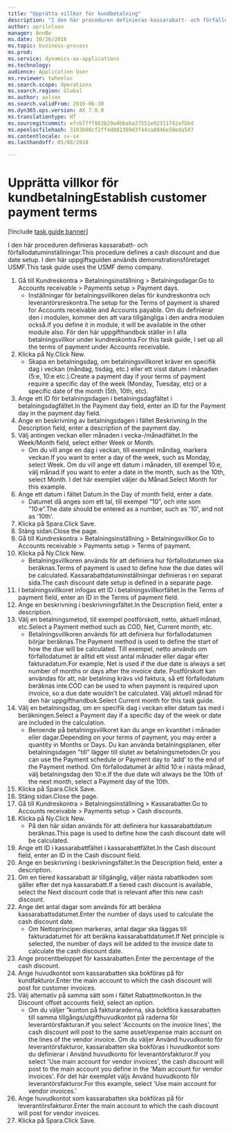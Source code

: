 ```yaml
--- 
title: "Upprätta villkor för kundbetalning"
description: "I den här proceduren definieras kassarabatt- och förfallodatuminställningar."
author: aprilolson
manager: AnnBe
ms.date: 10/26/2016
ms.topic: business-process
ms.prod: 
ms.service: dynamics-ax-applications
ms.technology: 
audience: Application User
ms.reviewer: twheeloc
ms.search.scope: Operations
ms.search.region: Global
ms.author: aolson
ms.search.validFrom: 2016-06-30
ms.dyn365.ops.version: AX 7.0.0
ms.translationtype: HT
ms.sourcegitcommit: efcb77ff883b29a4bbaba27551e02311742afbbd
ms.openlocfilehash: 3183b00cf2ff4d882399d3f44ca8046e50eda507
ms.contentlocale: sv-se
ms.lasthandoff: 05/08/2018

---
```

# <a name="establish-customer-payment-terms"></a><span data-ttu-id="9c210-103">Upprätta villkor för kundbetalning</span><span class="sxs-lookup"><span data-stu-id="9c210-103">Establish customer payment terms</span></span>

[!include [task guide banner](../../includes/task-guide-banner.md)]

<span data-ttu-id="9c210-104">I den här proceduren definieras kassarabatt- och förfallodatuminställningar.</span><span class="sxs-lookup"><span data-stu-id="9c210-104">This procedure defines a cash discount and due date setup.</span></span> <span data-ttu-id="9c210-105">I den här uppgiftsguiden används demonstrationsföretaget USMF.</span><span class="sxs-lookup"><span data-stu-id="9c210-105">This task guide uses the USMF demo company.</span></span>

1. <span data-ttu-id="9c210-106">Gå till Kundreskontra > Betalningsinställning > Betalningsdagar.</span><span class="sxs-lookup"><span data-stu-id="9c210-106">Go to Accounts receivable > Payments setup > Payment days.</span></span>
    * <span data-ttu-id="9c210-107">Inställningar för betalningsvillkoren delas för kundreskontra och leverantörsreskontra.</span><span class="sxs-lookup"><span data-stu-id="9c210-107">The setup for the Terms of payment is shared for Accounts receivable and Accounts payable.</span></span> <span data-ttu-id="9c210-108">Om du definierar den i modulen, kommer den att vara tillgängliga i den andra modulen också.</span><span class="sxs-lookup"><span data-stu-id="9c210-108">If you define it in module, it will be available in the other module also.</span></span> <span data-ttu-id="9c210-109">För den här uppgifthandbok ställer in I alla betalningsvillkor under kundreskontra.</span><span class="sxs-lookup"><span data-stu-id="9c210-109">For this task guide, I set up all the terms of payment under Accounts receivable.</span></span>  
2. <span data-ttu-id="9c210-110">Klicka på Ny.</span><span class="sxs-lookup"><span data-stu-id="9c210-110">Click New.</span></span>
    * <span data-ttu-id="9c210-111">Skapa en betalningsdag, om betalningsvillkoret kräver en specifik dag i veckan (måndag, tisdag, etc.) eller ett visst datum i månaden (5:e, 10:e etc.).</span><span class="sxs-lookup"><span data-stu-id="9c210-111">Create a payment day if your terms of payment require a specific day of the week (Monday, Tuesday, etc) or a specific date of the month (5th, 10th, etc).</span></span>  
3. <span data-ttu-id="9c210-112">Ange ett ID för betalningsdagen i betalningsdagfältet i betalningsdagfältet.</span><span class="sxs-lookup"><span data-stu-id="9c210-112">In the Payment day field, enter an ID for the Payment day in the payment day field.</span></span>
4. <span data-ttu-id="9c210-113">Ange en beskrivning av betalningsdagen i fältet Beskrivning.</span><span class="sxs-lookup"><span data-stu-id="9c210-113">In the Description field, enter a description of the payment day.</span></span>
5. <span data-ttu-id="9c210-114">Välj antingen veckan eller månaden i vecka-/månadfältet.</span><span class="sxs-lookup"><span data-stu-id="9c210-114">In the Week/Month field, select either Week or Month.</span></span>
    * <span data-ttu-id="9c210-115">Om du vill ange en dag i veckan, till exempel måndag, markera veckan.</span><span class="sxs-lookup"><span data-stu-id="9c210-115">If you want to enter a day of the week, such as Monday, select Week.</span></span> <span data-ttu-id="9c210-116">Om du vill ange ett datum i månaden, till exempel 10:e, välj månad.</span><span class="sxs-lookup"><span data-stu-id="9c210-116">If you want to enter a date in the month, such as the 10th, select Month.</span></span> <span data-ttu-id="9c210-117">I det här exemplet väljer du Månad.</span><span class="sxs-lookup"><span data-stu-id="9c210-117">Select Month for this example.</span></span>  
6. <span data-ttu-id="9c210-118">Ange ett datum i fältet Datum.</span><span class="sxs-lookup"><span data-stu-id="9c210-118">In the Day of month field, enter a date.</span></span>
    * <span data-ttu-id="9c210-119">Datumet då anges som ett tal, till exempel ”10”, och inte som ”10:e”.</span><span class="sxs-lookup"><span data-stu-id="9c210-119">The date should be entered as a number, such as '10', and not as '10th'.</span></span>  
7. <span data-ttu-id="9c210-120">Klicka på Spara.</span><span class="sxs-lookup"><span data-stu-id="9c210-120">Click Save.</span></span>
8. <span data-ttu-id="9c210-121">Stäng sidan.</span><span class="sxs-lookup"><span data-stu-id="9c210-121">Close the page.</span></span>
9. <span data-ttu-id="9c210-122">Gå till Kundreskontra > Betalningsinställning > Betalningsvillkor.</span><span class="sxs-lookup"><span data-stu-id="9c210-122">Go to Accounts receivable > Payments setup > Terms of payment.</span></span>
10. <span data-ttu-id="9c210-123">Klicka på Ny.</span><span class="sxs-lookup"><span data-stu-id="9c210-123">Click New.</span></span>
    * <span data-ttu-id="9c210-124">Betalningsvillkoren används för att definiera hur förfallodatumen ska beräknas.</span><span class="sxs-lookup"><span data-stu-id="9c210-124">Terms of payment is used to define how the due dates will be calculated.</span></span> <span data-ttu-id="9c210-125">Kassarabattdatuminställningar definieras i en separat sida.</span><span class="sxs-lookup"><span data-stu-id="9c210-125">The cash discount date setup is defined in a separate page.</span></span>  
11. <span data-ttu-id="9c210-126">I betalningsvillkoret infogas ett ID i betalningsvillkorfältet.</span><span class="sxs-lookup"><span data-stu-id="9c210-126">In the Terms of payment field, enter an ID in the Terms of payment field.</span></span>
12. <span data-ttu-id="9c210-127">Ange en beskrivning i beskrivningsfältet.</span><span class="sxs-lookup"><span data-stu-id="9c210-127">In the Description field, enter a description.</span></span>
13. <span data-ttu-id="9c210-128">Välj en betalningsmetod, till exempel postförskott, netto, aktuell månad, etc.</span><span class="sxs-lookup"><span data-stu-id="9c210-128">Select a Payment method such as COD, Net, Current month, etc.</span></span>
    * <span data-ttu-id="9c210-129">Betalningsvillkoren används för att definiera hur förfallodatumen börjar beräknas.</span><span class="sxs-lookup"><span data-stu-id="9c210-129">The Payment method is used to define the start of how the due will be calculated.</span></span>  <span data-ttu-id="9c210-130">Till exempel, netto används om förfallodatumet är alltid ett visst antal månader eller dagar efter fakturadatum.</span><span class="sxs-lookup"><span data-stu-id="9c210-130">For example, Net is used if the due date is always a set number of months or days after the invoice date.</span></span> <span data-ttu-id="9c210-131">Postförskott kan användas för att, när betalning krävs vid faktura, så ett förfallodatum beräknas inte.</span><span class="sxs-lookup"><span data-stu-id="9c210-131">COD can be used to when payment is required upon invoice, so a due date wouldn't be calculated.</span></span> <span data-ttu-id="9c210-132">Välj aktuell månad för den här uppgifthandbok.</span><span class="sxs-lookup"><span data-stu-id="9c210-132">Select Current month for this task guide.</span></span>  
14. <span data-ttu-id="9c210-133">Välj en betalningsdag, om en specifik dag i veckan eller datum tas med i beräkningen.</span><span class="sxs-lookup"><span data-stu-id="9c210-133">Select a Payment day if a specific day of the  week or date are included in the calculation.</span></span>
    * <span data-ttu-id="9c210-134">Beroende på betalningsvillkoret kan du ange en kvantitet i månader eller dagar.</span><span class="sxs-lookup"><span data-stu-id="9c210-134">Depending on your terms of payment, you may enter a quantity in Months or Days.</span></span> <span data-ttu-id="9c210-135">Du kan använda betalningsplanen, eller betalningsdagen ”till” lägger till slutet av betalningsmetoden.</span><span class="sxs-lookup"><span data-stu-id="9c210-135">Or you can use the Payment schedule or Payment day to 'add' to the end of the Payment method.</span></span> <span data-ttu-id="9c210-136">Om förfallodatumet är alltid 10:e i nästa månad, välj betalningsdag den 10:e.</span><span class="sxs-lookup"><span data-stu-id="9c210-136">If the due date will always be the 10th of the next month, select a Payment day of the 10th.</span></span>  
15. <span data-ttu-id="9c210-137">Klicka på Spara.</span><span class="sxs-lookup"><span data-stu-id="9c210-137">Click Save.</span></span>
16. <span data-ttu-id="9c210-138">Stäng sidan.</span><span class="sxs-lookup"><span data-stu-id="9c210-138">Close the page.</span></span>
17. <span data-ttu-id="9c210-139">Gå till Kundreskontra > Betalningsinställning > Kassarabatter.</span><span class="sxs-lookup"><span data-stu-id="9c210-139">Go to Accounts receivable > Payments setup > Cash discounts.</span></span>
18. <span data-ttu-id="9c210-140">Klicka på Ny.</span><span class="sxs-lookup"><span data-stu-id="9c210-140">Click New.</span></span>
    * <span data-ttu-id="9c210-141">På den här sidan används för att definiera hur kassarabattdatum beräknas.</span><span class="sxs-lookup"><span data-stu-id="9c210-141">This page is used to define how the cash discount date will be calculated.</span></span>  
19. <span data-ttu-id="9c210-142">Ange ett ID i kassarabattfältet i kassarabattfältet.</span><span class="sxs-lookup"><span data-stu-id="9c210-142">In the Cash discount field, enter an ID in the Cash discount field.</span></span>
20. <span data-ttu-id="9c210-143">Ange en beskrivning i beskrivningsfältet.</span><span class="sxs-lookup"><span data-stu-id="9c210-143">In the Description field, enter a description.</span></span>
21. <span data-ttu-id="9c210-144">Om en tiered kassarabatt är tillgänglig, väljer nästa rabattkoden som gäller efter det nya kassarabatt.</span><span class="sxs-lookup"><span data-stu-id="9c210-144">If a tiered cash discount is available, select the Next discount code that is relevant after this new cash discount.</span></span>
22. <span data-ttu-id="9c210-145">Ange det antal dagar som används för att beräkna kassarabattsdatumet.</span><span class="sxs-lookup"><span data-stu-id="9c210-145">Enter the number of days used to calculate the cash discount date.</span></span>
    * <span data-ttu-id="9c210-146">Om Nettoprincipen markeras, antal dagar ska läggas till fakturadatumet för att beräkna kassarabattdatumet.</span><span class="sxs-lookup"><span data-stu-id="9c210-146">If Net principle is selected, the number of days will be added to the invoice date to calculate the cash discount date.</span></span>  
23. <span data-ttu-id="9c210-147">Ange procentbeloppet för kassarabatten.</span><span class="sxs-lookup"><span data-stu-id="9c210-147">Enter the percentage of the cash discount.</span></span>
24. <span data-ttu-id="9c210-148">Ange huvudkontot som kassarabatten ska bokföras på för kundfakturor.</span><span class="sxs-lookup"><span data-stu-id="9c210-148">Enter the main account to which the cash discount will post for customer invoices.</span></span>
25. <span data-ttu-id="9c210-149">Välj alternativ på samma sätt som i fältet Rabattmotkonton.</span><span class="sxs-lookup"><span data-stu-id="9c210-149">In the Discount offset accounts field, select an option.</span></span>
    * <span data-ttu-id="9c210-150">Om du väljer ”konton på fakturaraderna, ska bokföra kassarabatten till samma tillgångs/utgifthuvudkontot på raderna för leverantörsfakturan.</span><span class="sxs-lookup"><span data-stu-id="9c210-150">If you select 'Accounts on the invoice lines', the cash discount will post to the same asset/expense main account on the lines of the vendor invoice.</span></span> <span data-ttu-id="9c210-151">Om du väljer Använd huvudkonto för leverantörsfakturor, kassarabatten ska bokföras i huvudkontot som du definierar i Använd huvudkonto för leverantörsfakturor.</span><span class="sxs-lookup"><span data-stu-id="9c210-151">If you select 'Use main account for vendor invoices', the cash discount will post to the main account you define in the 'Main account for vendor invoices'.</span></span> <span data-ttu-id="9c210-152">För det här exemplet väljs Använd huvudkonto för leverantörsfakturor.</span><span class="sxs-lookup"><span data-stu-id="9c210-152">For this example, select 'Use main account for vendor invoices.'</span></span>  
26. <span data-ttu-id="9c210-153">Ange huvudkontot som kassarabatten ska bokföras på för leverantörsfakturor.</span><span class="sxs-lookup"><span data-stu-id="9c210-153">Enter the main account to which the cash discount will post for vendor invoices.</span></span>
27. <span data-ttu-id="9c210-154">Klicka på Spara.</span><span class="sxs-lookup"><span data-stu-id="9c210-154">Click Save.</span></span>


